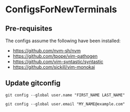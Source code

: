 # ConfigsForNewTerminals

## Pre-requisites
The configs assume the following have been installed:
* https://github.com/nvm-sh/nvm
* https://github.com/tpope/vim-pathogen
* https://github.com/vim-syntastic/syntastic
* https://github.com/sickill/vim-monokai

## Update gitconfig
`git config --global user.name "FIRST_NAME LAST_NAME"`

`git config --global user.email "MY_NAME@example.com"`

